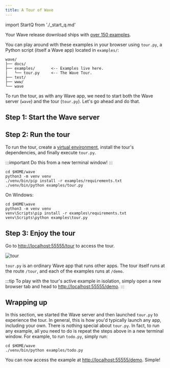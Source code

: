 ```yaml
---
title: A Tour of Wave
---
```

import StartQ from './_start_q.md'

Your Wave release download ships with [over 150 examples](examples).

You can play around with these examples in your browser using `tour.py`, a Python script (itself a Wave app) located in `examples/`:

```none title="Contents of $HOME/wave"
wave/
├── docs/           
├── examples/       <-- Examples live here.
|   └── tour.py     <-- The Wave Tour.
├── test/           
├── www/            
└── wave              
```

To run the tour, as with any Wave app, we need to start both the Wave server (`wave`) and the tour (`tour.py`). Let's go ahead and do that.

## Step 1: Start the Wave server

<StartQ/>

## Step 2: Run the tour

To run the tour, create a [virtual environment](https://docs.python.org/3/tutorial/venv.html), install the tour's dependencies, and finally execute `tour.py`.  

:::important
Do this from a new terminal window!
:::

```shell 
cd $HOME/wave
python3 -m venv venv
./venv/bin/pip install -r examples/requirements.txt
./venv/bin/python examples/tour.py
```

On Windows:

```shell
cd $HOME\wave
python3 -m venv venv
venv\Scripts\pip install -r examples\requirements.txt
venv\Scripts\python examples\tour.py
```

## Step 3: Enjoy the tour

Go to [http://localhost:55555/tour](http://localhost:55555/tour) to access the tour. 

![tour](assets/tour__tour.png)

`tour.py` is an ordinary Wave app that runs other apps. The tour itself runs at the route `/tour`, and each of the examples runs at `/demo`. 

:::tip
To play with the tour's active example in isolation, simply open a new browser tab and head to [http://localhost:55555/demo](http://localhost:55555/demo).
:::

## Wrapping up

In this section, we started the Wave server and then launched `tour.py` to experience the tour. In general, this is how you'd typically launch any app, including your own. There is nothing special about `tour.py`. In fact, to run any example, all you need to do is repeat the steps above in a new terminal window. For example, to run `todo.py`, simply run:

```shell 
cd $HOME/wave
./venv/bin/python examples/todo.py
```

You can now access the example at [http://localhost:55555/demo](http://localhost:55555/demo). Simple!

